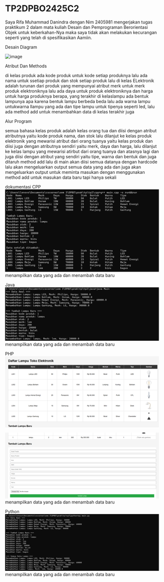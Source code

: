 # TP2DPBO2425C2

Saya Rifa Muhammad Danindra dengan Nim 2405981 mengerjakan tugas praktikum 2 dalam mata kuliah Desain dan Pemprograman Berorientasi Objek untuk keberkahan-Nya maka saya tidak akan melakukan kecurangan seperti yang telah di spesifikasikan Aamiin.


Desain Diagram

<img width="820" height="631" alt="image" src="https://github.com/user-attachments/assets/a01d02fb-1e4f-4aef-b123-8ba2d0feb3e0" />

Atribut Dan Methods

di kelas produk ada kode produk untuk kode setiap produknya lalu ada nama untuk ssetiap produk dan stok setiap produk lalu di kelas ELektronik adalah turunan dari produk yang mempunyai atribut merk untuk merk produk elektroniknya lalu ada daya untuk produk elektroniknya dan harga untuk harga produknya berapa, yang terakhir di kelaslampu ada bentuk lampunya apa karena bentuk lampu berbeda beda lalu ada warna lampu untukwarna llampu yang ada dan tipe lampu untuk tipenya seperti led, lalu ada method add untuk menambahkan data di kelas terakhir juga


Alur Program

semua bahasa
kelas produk adalah kelas orang tua dan diisi dengan atribut atributnya yaitu kode produk nama, dan stok lalu dilanjut ke kelas produk elektronik yang mewarisi atribut dari orang tuanya yaitu kelas produk dan diisi juga dengan atributnya sendiri yaitu merk, daya dan harga, lalu dilanjut ke kelas lampu yang mewarisi atirbut dari orang tuanya dan atasnya lagi dan juga diisi dengan atribut yang sendiri yaitu tipe, warna dan bentuk  dan juga ditaruh method add lalu di main akan diisi semua datanya dengan hardcode lalu akan mengeluarkan output semua data yang ada dan juga akan mengeluarkan output untuk meminta masukan dengan menggunakan method add untuk masukan data baru tapi hanya sekali 



dokumentasi
CPP
![Dokumentasi](cpp/dokumentasi/cpp2.png)
menampilkan data yang ada dan menambah data baru

Java
![Dokumentasi](java/dokumentasi/java.png)
menampilkan data yang ada dan menambah data baru

PHP
![Dokumentasi](php/dokumentasi/php2.png)

![Dokumentasi](php/dokumentasi/php3.png)
menampilkan data yang ada dan menambah data baru

Python
![Dokumentasi](python/dokumentasi/python.png)
menampilkan data yang ada dan menambah data baru


